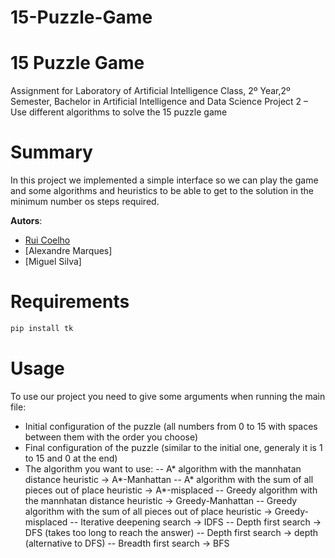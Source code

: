 # 15-Puzzle-Game


# 15 Puzzle Game
Assignment for Laboratory of Artificial Intelligence Class, 2º Year,2º Semester, Bachelor in Artificial Intelligence and Data Science Project 2 – Use different algorithms to solve the 15 puzzle game

# Summary

In this project we implemented a simple interface so we can play the game and some algorithms and heuristics to be able to get to the solution in the minimum number os steps required.


**Autors**:
- [Rui Coelho](https://github.com/ruipmc)
- [Alexandre Marques]
- [Miguel Silva]


# Requirements

```bash
pip install tk
```

# Usage

To use our project you need to give some arguments when running the main file:
- Initial configuration of the puzzle (all numbers from 0 to 15 with spaces between them with the order you choose)
- Final configuration of the puzzle (similar to the initial one, generaly it is 1 to 15 and 0 at the end)
- The algorithm you want to use:
  -- A* algorithm with the mannhatan distance heuristic -> A*-Manhattan
  -- A* algorithm with the sum of all pieces out of place heuristic -> A*-misplaced
  -- Greedy algorithm with the mannhatan distance heuristic -> Greedy-Manhattan
  -- Greedy algorithm with the sum of all pieces out of place heuristic -> Greedy-misplaced
  -- Iterative deepening search -> IDFS
  -- Depth first search -> DFS (takes too long to reach the answer)
  -- Depth first search -> depth (alternative to DFS)
  -- Breadth first search -> BFS

